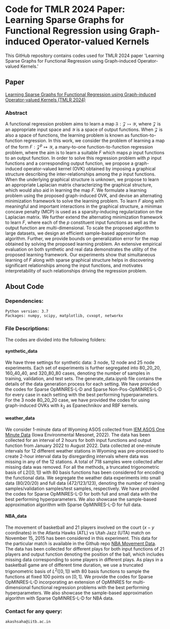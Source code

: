 # Code for TMLR 2024 Paper: Learning Sparse Graphs for Functional Regression using Graph-induced Operator-valued Kernels
This GitHub repository contains codes used for TMLR 2024 paper 'Learning Sparse Graphs for Functional Regression using Graph-induced Operator-valued Kernels.'

## Paper
[Learning Sparse Graphs for Functional Regression using Graph-induced Operator-valued Kernels (TMLR 2024)](https://openreview.net/forum?id=f9l4eiPKpV)

### Abstract
A functional regression problem aims to learn a map $\mathfrak{F}:\mathcal{Z}\mapsto\mathcal{Y}$, where $\mathcal{Z}$ is an appropriate input space and  $\mathcal{Y}$ is a space of output functions. When $\mathcal{Z}$ is also a space of functions, the learning problem is known as function-to-function regression. In this work, we consider the problem of learning a map of the form ${F}:{\mathcal{Z}}^p\mapsto\mathcal{Y}$, a many-to-one function-to-function regression problem, where the aim is to learn a suitable $F$ which maps $p$ input functions to an output function.  In order to solve this regression problem with $p$ input functions and a corresponding output function, we propose a graph-induced operator-valued kernel (OVK) obtained by imposing a graphical structure describing the inter-relationships among the $p$ input functions. When the underlying graphical structure is unknown, we propose to learn an appropriate Laplacian matrix characterizing the graphical structure, which would also aid in learning the map $F$. We formulate a learning problem using the proposed graph-induced OVK, and devise an alternating minimization framework to solve the learning problem. To learn $F$ along with meaningful and important interactions in the graphical structure, a minimax concave penalty (MCP) is used as a sparsity-inducing regularization on the Laplacian matrix. We further extend the alternating minimization framework to learn $F$, where each of the $p$ constituent input functions as well as the output function are multi-dimensional. To scale the proposed algorithm to large datasets, we design an efficient sample-based approximation algorithm. Further, we provide bounds on generalization error for the map obtained by solving the proposed learning problem. An extensive empirical evaluation on both synthetic and real data demonstrates the utility of the proposed learning framework. Our experiments show that simultaneous learning of $F$ along with sparse graphical structure helps in discovering significant relationships among the input functions, and motivates interpretability of such relationships driving the regression problem.


## About Code

### Dependencies:
    Python version: 3.7
    Packages: numpy, scipy, matplotlib, cvxopt, networkx

### File Descriptions:
The codes are divided into the following folders:
#### synthetic_data
We have three settings for synthetic data: 3 node, 12 node and 25 node experiments. Each set of experiments is further segregated into 80_20_20, 160_40_40, and 320_80_80 cases, denoting the number of samples in training, validation, and test sets. The generate_data.ipynb file contains the details of the data generation process for each setting. We have provided the codes for Sparse OpMINRES-L-D and Sparse Non-Pos-OpMINRES-L-D for every case in each setting with the best performing hyperparameters. For the 3 node 80_20_20 case, we have provided the codes for using graph-induced OVKs with $k_2$ as Epanechnikov and RBF kernels.
#### weather_data
We consider 1-minute data of Wyoming ASOS collected from [IEM ASOS One Minute Data](https://mesonet.agron.iastate.edu/request/asos/1min.phtml) (Iowa Environmental Mesonet, 2022). The data has been collected for an interval of 2 hours for both input functions and output function from January 2022 to August 2022. Data collected at one-minute intervals for 12 different weather stations in Wyoming was pre-processed to create 2-hour interval data by disregarding intervals where data was missing in any of the 12 stations. A total of 718 samples were collected after missing data was removed. For all the methods, a truncated trigonometric basis of $L2([0, 1])$ with 80 basis functions has been considered for encoding the functional data. We segregate the weather data experiments into small data (80/20/20) and full data (472/123/123), denoting the number of training samples/validation samples/test samples, respectively.  We have provided the codes for Sparse OpMINRES-L-D for both full and small data with the best performing hyperparameters. We also showcase the sample-based approximation algorithm with Sparse OpMINRES-L-D for full data.
#### NBA_data
The movement of basketball and 21 players involved on the court ($x-y$ coordinates) in the Atlanta Hawks (ATL) vs Utah Jazz (UTA) match on November 15, 2015 has been considered in this experiment. This data for the particular match is available in the Github repo [NBA Movement Data](https://github.com/sealneaward/nba-movement-data). The data has been collected for different plays for both input functions of 21 players and output function denoting the position of the ball, which includes missing data corresponding to some players in different plays. As plays in a basketball game are of different time duration, we use a truncated trigonometric basis of $L^2([0,1])$ with 80 basis functions to sample the functions at fixed 100 points on $[0,1]$. We provide the codes for Sparse OpMINRES-L-D incorporating an extension of OpMINRES for multi-dimensional functional regression problems with the best performing hyperparameters. We also showcase the sample-based approximation algorithm with Sparse OpMINRES-L-D for NBA data.

### Contact for any query:
    akashsaha@iitb.ac.in
